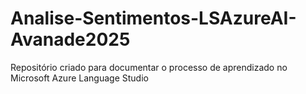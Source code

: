 # Analise-Sentimentos-LSAzureAI-Avanade2025
Repositório criado para documentar o processo de aprendizado no Microsoft Azure Language Studio
